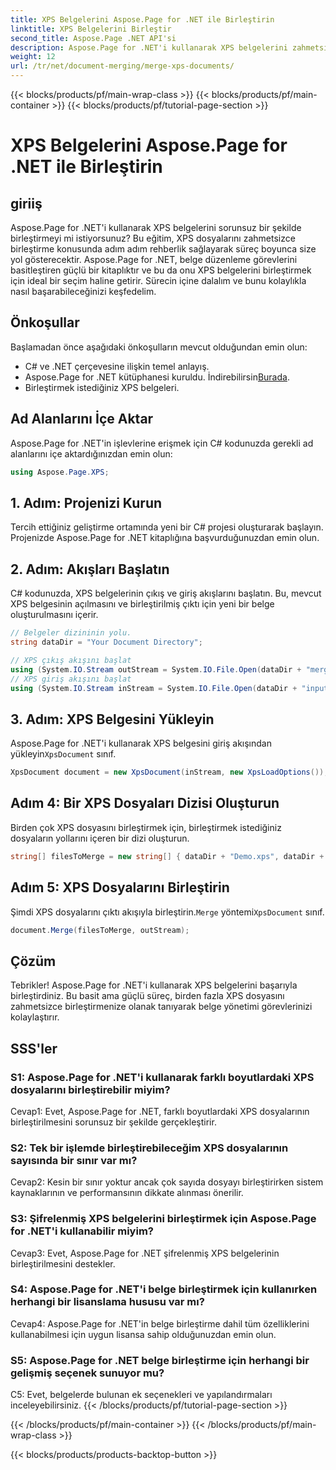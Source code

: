 ```yaml
---
title: XPS Belgelerini Aspose.Page for .NET ile Birleştirin
linktitle: XPS Belgelerini Birleştir
second_title: Aspose.Page .NET API'si
description: Aspose.Page for .NET'i kullanarak XPS belgelerini zahmetsizce birleştirin. Sorunsuz belge yönetimi için adım adım kılavuzumuzu izleyin.
weight: 12
url: /tr/net/document-merging/merge-xps-documents/
---
```


{{< blocks/products/pf/main-wrap-class >}}
{{< blocks/products/pf/main-container >}}
{{< blocks/products/pf/tutorial-page-section >}}

# XPS Belgelerini Aspose.Page for .NET ile Birleştirin

## giriiş

Aspose.Page for .NET'i kullanarak XPS belgelerini sorunsuz bir şekilde birleştirmeyi mi istiyorsunuz? Bu eğitim, XPS dosyalarını zahmetsizce birleştirme konusunda adım adım rehberlik sağlayarak süreç boyunca size yol gösterecektir. Aspose.Page for .NET, belge düzenleme görevlerini basitleştiren güçlü bir kitaplıktır ve bu da onu XPS belgelerini birleştirmek için ideal bir seçim haline getirir. Sürecin içine dalalım ve bunu kolaylıkla nasıl başarabileceğinizi keşfedelim.

## Önkoşullar

Başlamadan önce aşağıdaki önkoşulların mevcut olduğundan emin olun:

- C# ve .NET çerçevesine ilişkin temel anlayış.
-  Aspose.Page for .NET kütüphanesi kuruldu. İndirebilirsin[Burada](https://releases.aspose.com/page/net/).
- Birleştirmek istediğiniz XPS belgeleri.

## Ad Alanlarını İçe Aktar

Aspose.Page for .NET'in işlevlerine erişmek için C# kodunuzda gerekli ad alanlarını içe aktardığınızdan emin olun:

```csharp
using Aspose.Page.XPS;
```

## 1. Adım: Projenizi Kurun

Tercih ettiğiniz geliştirme ortamında yeni bir C# projesi oluşturarak başlayın. Projenizde Aspose.Page for .NET kitaplığına başvurduğunuzdan emin olun.

## 2. Adım: Akışları Başlatın

C# kodunuzda, XPS belgelerinin çıkış ve giriş akışlarını başlatın. Bu, mevcut XPS belgesinin açılmasını ve birleştirilmiş çıktı için yeni bir belge oluşturulmasını içerir.

```csharp
// Belgeler dizininin yolu.
string dataDir = "Your Document Directory";

// XPS çıkış akışını başlat
using (System.IO.Stream outStream = System.IO.File.Open(dataDir + "mergedXPSfiles.xps", System.IO.FileMode.OpenOrCreate, System.IO.FileAccess.Write))
// XPS giriş akışını başlat
using (System.IO.Stream inStream = System.IO.File.Open(dataDir + "input.xps", System.IO.FileMode.Open))
```

## 3. Adım: XPS Belgesini Yükleyin

 Aspose.Page for .NET'i kullanarak XPS belgesini giriş akışından yükleyin`XpsDocument` sınıf.

```csharp
XpsDocument document = new XpsDocument(inStream, new XpsLoadOptions());
```

## Adım 4: Bir XPS Dosyaları Dizisi Oluşturun

Birden çok XPS dosyasını birleştirmek için, birleştirmek istediğiniz dosyaların yollarını içeren bir dizi oluşturun.

```csharp
string[] filesToMerge = new string[] { dataDir + "Demo.xps", dataDir + "sample.xps" };
```

## Adım 5: XPS Dosyalarını Birleştirin

 Şimdi XPS dosyalarını çıktı akışıyla birleştirin.`Merge` yöntemi`XpsDocument` sınıf.

```csharp
document.Merge(filesToMerge, outStream);
```

## Çözüm

Tebrikler! Aspose.Page for .NET'i kullanarak XPS belgelerini başarıyla birleştirdiniz. Bu basit ama güçlü süreç, birden fazla XPS dosyasını zahmetsizce birleştirmenize olanak tanıyarak belge yönetimi görevlerinizi kolaylaştırır.

## SSS'ler

### S1: Aspose.Page for .NET'i kullanarak farklı boyutlardaki XPS dosyalarını birleştirebilir miyim?

Cevap1: Evet, Aspose.Page for .NET, farklı boyutlardaki XPS dosyalarının birleştirilmesini sorunsuz bir şekilde gerçekleştirir.

### S2: Tek bir işlemde birleştirebileceğim XPS dosyalarının sayısında bir sınır var mı?

Cevap2: Kesin bir sınır yoktur ancak çok sayıda dosyayı birleştirirken sistem kaynaklarının ve performansının dikkate alınması önerilir.

### S3: Şifrelenmiş XPS belgelerini birleştirmek için Aspose.Page for .NET'i kullanabilir miyim?

Cevap3: Evet, Aspose.Page for .NET şifrelenmiş XPS belgelerinin birleştirilmesini destekler.

### S4: Aspose.Page for .NET'i belge birleştirmek için kullanırken herhangi bir lisanslama hususu var mı?

Cevap4: Aspose.Page for .NET'in belge birleştirme dahil tüm özelliklerini kullanabilmesi için uygun lisansa sahip olduğunuzdan emin olun.

### S5: Aspose.Page for .NET belge birleştirme için herhangi bir gelişmiş seçenek sunuyor mu?

C5: Evet, belgelerde bulunan ek seçenekleri ve yapılandırmaları inceleyebilirsiniz.
{{< /blocks/products/pf/tutorial-page-section >}}

{{< /blocks/products/pf/main-container >}}
{{< /blocks/products/pf/main-wrap-class >}}

{{< blocks/products/products-backtop-button >}}
